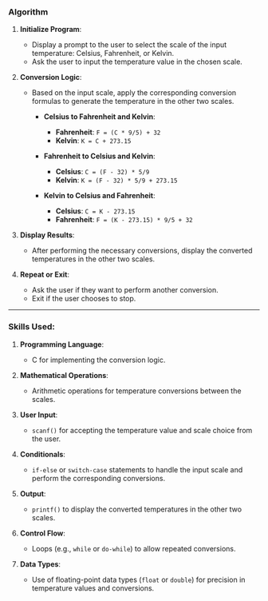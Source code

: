 
### Algorithm 

1. **Initialize Program**:

   * Display a prompt to the user to select the scale of the input temperature: Celsius, Fahrenheit, or Kelvin.
   * Ask the user to input the temperature value in the chosen scale.

2. **Conversion Logic**:

   * Based on the input scale, apply the corresponding conversion formulas to generate the temperature in the other two scales.

     * **Celsius to Fahrenheit and Kelvin**:

       * **Fahrenheit**: `F = (C * 9/5) + 32`
       * **Kelvin**: `K = C + 273.15`
     * **Fahrenheit to Celsius and Kelvin**:

       * **Celsius**: `C = (F - 32) * 5/9`
       * **Kelvin**: `K = (F - 32) * 5/9 + 273.15`
     * **Kelvin to Celsius and Fahrenheit**:

       * **Celsius**: `C = K - 273.15`
       * **Fahrenheit**: `F = (K - 273.15) * 9/5 + 32`

3. **Display Results**:

   * After performing the necessary conversions, display the converted temperatures in the other two scales.

4. **Repeat or Exit**:

   * Ask the user if they want to perform another conversion.
   * Exit if the user chooses to stop.

---

### Skills Used:

1. **Programming Language**:

   * C for implementing the conversion logic.

2. **Mathematical Operations**:

   * Arithmetic operations for temperature conversions between the scales.

3. **User Input**:

   * `scanf()` for accepting the temperature value and scale choice from the user.

4. **Conditionals**:

   * `if-else` or `switch-case` statements to handle the input scale and perform the corresponding conversions.

5. **Output**:

   * `printf()` to display the converted temperatures in the other two scales.

6. **Control Flow**:

   * Loops (e.g., `while` or `do-while`) to allow repeated conversions.

7. **Data Types**:

   * Use of floating-point data types (`float` or `double`) for precision in temperature values and conversions.



```

